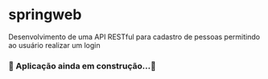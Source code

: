 # springweb
Desenvolvimento de uma API RESTful  para cadastro de pessoas permitindo ao usuário realizar um login
 
 ### 📌 Aplicação ainda em construção...🚧
